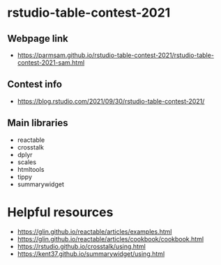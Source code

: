 # rstudio-table-contest-2021

## Webpage link
* https://parmsam.github.io/rstudio-table-contest-2021/rstudio-table-contest-2021-sam.html

## Contest info
* https://blog.rstudio.com/2021/09/30/rstudio-table-contest-2021/

## Main libraries
* reactable
* crosstalk
* dplyr
* scales
* htmltools
* tippy
* summarywidget

# Helpful resources
* https://glin.github.io/reactable/articles/examples.html
* https://glin.github.io/reactable/articles/cookbook/cookbook.html
* https://rstudio.github.io/crosstalk/using.html
* https://kent37.github.io/summarywidget/using.html


